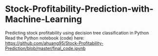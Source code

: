 # Stock-Profitability-Prediction-with-Machine-Learning
Predicting stock profitability using decision tree classification in Python <br>
Read the Python notebook (code) here: https://github.com/ahuang95/Stock-Profitability-Prediction/blob/master/final_code.ipynb
